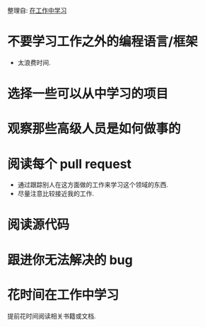 整理自: [在工作中学习](https://zhuanlan.zhihu.com/p/29004697?hmsr=toutiao.io&utm_medium=toutiao.io&utm_source=toutiao.io)

# 不要学习工作之外的编程语言/框架
* 太浪费时间.

# 选择一些可以从中学习的项目

# 观察那些高级人员是如何做事的


# 阅读每个 pull request
* 通过跟踪别人在这方面做的工作来学习这个领域的东西.
* 尽量注意比较接近我的工作.

# 阅读源代码

# 跟进你无法解决的 bug

# 花时间在工作中学习
提前花时间阅读相关书籍或文档.